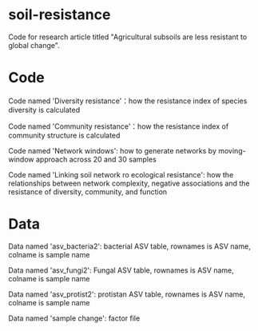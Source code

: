 # soil-resistance
Code for research article titled "Agricultural subsoils are less resistant to global change".

# Code
Code named 'Diversity resistance'：how the resistance index of species diversity is calculated

Code named 'Community resistance'：how the resistance index of community structure is calculated

Code named 'Network windows': how to generate networks by moving-window approach across 20 and 30 samples

Code named 'Linking soil network ro ecological resistance': how the relationships between network complexity, negative associations and the resistance of diversity, community, and function


# Data
Data named 'asv_bacteria2': bacterial ASV table, rownames is ASV name, colname is sample name 

Data named 'asv_fungi2': Fungal ASV table, rownames is ASV name, colname is sample name 

Data named 'asv_protist2': protistan ASV table, rownames is ASV name, colname is sample name 

Data named 'sample change': factor file
